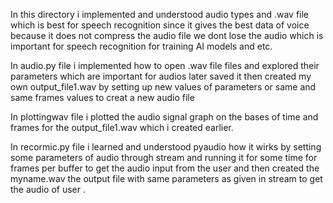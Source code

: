 In this directory i implemented and understood audio types and .wav file which is best for speech recognition since it gives the best data of voice because it does not compress the audio file 
we dont lose the audio which is important for speech recognition for training AI models and etc.

In audio.py file i implemented how to open .wav file files and explored their parameters which are important for audios later saved it then created my own output_file1.wav by setting 
up new values of parameters or same and same frames values to creat a new audio file

In plottingwav file i plotted the audio signal graph  on the bases of time and frames for the output_file1.wav which i created earlier.

In recormic.py file i learned and understood pyaudio how it wirks by setting some parameters of audio through stream and running it for some time for frames per buffer to get 
the audio input from the user and then created the myname.wav the output file with same parameters as given in stream to get the audio of user .
